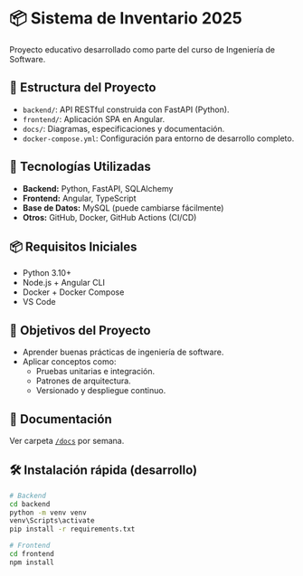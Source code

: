 # 📦 Sistema de Inventario 2025

Proyecto educativo desarrollado como parte del curso de Ingeniería de Software.

## 📁 Estructura del Proyecto

- `backend/`: API RESTful construida con FastAPI (Python).
- `frontend/`: Aplicación SPA en Angular.
- `docs/`: Diagramas, especificaciones y documentación.
- `docker-compose.yml`: Configuración para entorno de desarrollo completo.
  
## 🚀 Tecnologías Utilizadas

- **Backend:** Python, FastAPI, SQLAlchemy
- **Frontend:** Angular, TypeScript
- **Base de Datos:** MySQL (puede cambiarse fácilmente)
- **Otros:** GitHub, Docker, GitHub Actions (CI/CD)

## 📦 Requisitos Iniciales

- Python 3.10+
- Node.js + Angular CLI
- Docker + Docker Compose
- VS Code

## 📜 Objetivos del Proyecto

- Aprender buenas prácticas de ingeniería de software.
- Aplicar conceptos como:
  - Pruebas unitarias e integración.
  - Patrones de arquitectura.
  - Versionado y despliegue continuo.

## 📘 Documentación

Ver carpeta [`/docs`](./docs) por semana.

## 🛠️ Instalación rápida (desarrollo)

```bash
# Backend
cd backend
python -m venv venv
venv\Scripts\activate
pip install -r requirements.txt

# Frontend
cd frontend
npm install
